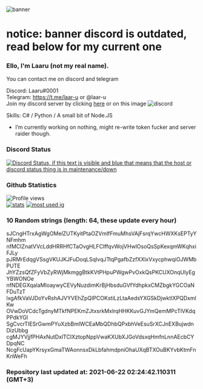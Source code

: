 
![banner](https://raw.githubusercontent.com/stop-bark/stop-bark/master/banner4.png)
# notice: banner discord is outdated, read below for my current one


### Ello, I'm Laaru (not my real name).

You can contact me on discord and telegram  

Discord: Laaru#0001  
Telegram: https://t.me/laar-u or @laar-u  
Join my discord server by clicking [here](https://discord.gg/invite/monk) or on this image ![discord](https://discord.com/api/guilds/848458923136122901/embed.png)

Skills: C# / Python / A small bit of Node.JS  

- I’m currently working on nothing, might re-write token fucker and server raider though.

### Discord Status
[![Discord Status, if this text is visible and blue that means that the host or discord status thing is in maintenance/down](https://discord.c99.nl/widget/theme-4/739824148267925565.png)](https://discord.c99.nl/)

### Github Statistics
![Profile views](https://komarev.com/ghpvc/?username=Laar-u) <br> [![stats](https://github-readme-stats.vercel.app/api?username=Laar-u&show_icons=true&theme=synthwave)](https://github.com/anuraghazra/github-readme-stats) [![most used ig](https://github-readme-stats.vercel.app/api/top-langs/?username=Laar-u&layout=compact&theme=synthwave&show_icons=true&langs_count=10)]((https://github.com/anuraghazra/github-readme-stats))

### 10 Random strings (length: 64, these update every hour)
sJCngHTrxAgWgOMelZUTKyitPtaOZVmlfFmuMhsVAjFsrqYwcHWXKsEPTyYNFmhm
nfMCIZnatVVcLddHRRHfCTaOvgHLFCIffqvWojVHwlOsoQsSpKexqmWKqhxiFJLy
pJRMrEdqgVSsgVKUJKJFuDoqLSqIvqJTtqPgafbZzfXXlxVxycphwqiOJWMbPUTE
JhYZzsQfZFyVbZyRWjMkmggBtkKVtPHpuPWgwPvOxkQsPKCUXOnqUlyEgYBWONOe
nfNDEGXqalaMIoaywyCEVyNuzdimKrBjHbsduGVfYdhpkxCMZbgkYGCOaNFDuTzT
lxgAfkVaVJDoYvRshAJVYVEhZpQIPCOKstiLzLtaAedsYXGSkDjwktIXPQDxmlKw
OVwDoVCdcTgdnyMTkfNPEKmZJtxsrkMxlrqHHKKuvGJYmQemMPcTlVKdqPPdkYGl
SgCvcrTIESrGwmPYuXzbBmlWCEaMbQDhbQPxbhVeEsuSrXCJnEXBujwdnDizUbbg
cgMJYVjjfPHAxNutDxlTCIXztopNppVwaKXUbXJGoVdsxqHmfnLnnAEcbCYDpqNC
NcgFcUapYKrsyxGmaTWAonnsxDkLbfahmdpniOhaUXqBTXOuBKYvbKtmFnKnWeFh

### Repository last updated at: 2021-06-22 02:24:42.110311 (GMT+3)

